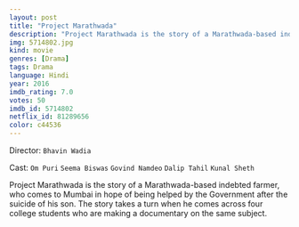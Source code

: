 ```yaml
---
layout: post
title: "Project Marathwada"
description: "Project Marathwada is the story of a Marathwada-based indebted farmer, who comes to Mumbai in hope of being helped by the Government after the suicide of his son. The story takes a turn when he comes across four college students who are making a documentary on the same subject..."
img: 5714802.jpg
kind: movie
genres: [Drama]
tags: Drama 
language: Hindi
year: 2016
imdb_rating: 7.0
votes: 50
imdb_id: 5714802
netflix_id: 81289656
color: c44536
---
```

Director: `Bhavin Wadia`  

Cast: `Om Puri` `Seema Biswas` `Govind Namdeo` `Dalip Tahil` `Kunal Sheth` 

Project Marathwada is the story of a Marathwada-based indebted farmer, who comes to Mumbai in hope of being helped by the Government after the suicide of his son. The story takes a turn when he comes across four college students who are making a documentary on the same subject.